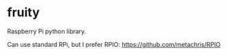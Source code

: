 fruity
======

Raspberry Pi python library.

Can use standard RPi, but I prefer RPIO: https://github.com/metachris/RPIO
